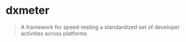 # dxmeter

> A framework for speed-testing a standardized set of developer activities across platforms

